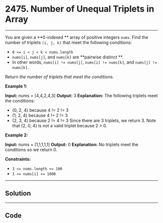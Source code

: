 # 2475. Number of Unequal Triplets in Array

---

You are given a **0-indexed ** array of positive integers `nums`. Find the number of triplets `(i, j, k)` that meet the following conditions:

  * `0 <= i < j < k < nums.length`
  * `nums[i]`, `nums[j]`, and `nums[k]` are **pairwise distinct **. 
* In other words, `nums[i] != nums[j]`, `nums[i] != nums[k]`, and `nums[j] != nums[k]`.



Return _the number of triplets that meet the conditions._

 

**Example 1:**


**Input:** nums = [4,4,2,4,3]
**Output:** 3
**Explanation:** The following triplets meet the conditions:
- (0, 2, 4) because 4 != 2 != 3
- (1, 2, 4) because 4 != 2 != 3
- (2, 3, 4) because 2 != 4 != 3
Since there are 3 triplets, we return 3.
Note that (2, 0, 4) is not a valid triplet because 2 > 0.


**Example 2:**


**Input:** nums = [1,1,1,1,1]
**Output:** 0
**Explanation:** No triplets meet the conditions so we return 0.


 

**Constraints:**

  * `3 <= nums.length <= 100`
  * `1 <= nums[i] <= 1000`

---

## Solution



---

## Code
```python


```